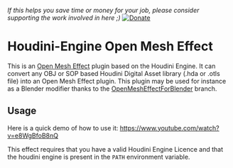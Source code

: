*If this helps you save time or money for your job, please consider supporting the work involved in here ;)* [![Donate](https://www.paypalobjects.com/en_US/i/btn/btn_donate_LG.gif)](https://www.paypal.com/cgi-bin/webscr?cmd=_donations&business=DNEEF8GDX2EV6&currency_code=EUR&source=url)

Houdini-Engine Open Mesh Effect
===============================

This is an [Open Mesh Effect](https://github.com/eliemichel/OpenMeshEffect) plugin based on the Houdini Engine. It can convert any OBJ or SOP based Houdini Digital Asset library (.hda or .otls file) into an Open Mesh Effect plugin. This plugin may be used for instance as a Blender modifier thanks to the [OpenMeshEffectForBlender](https://github.com/eliemichel/OpenMeshEffectForBlender) branch.

Usage
-----

Here is a quick demo of how to use it: https://www.youtube.com/watch?v=e8WgBfoB8nQ

This effect requires that you have a valid Houdini Engine Licence and that the houdini engine is present in the `PATH` environment variable.
